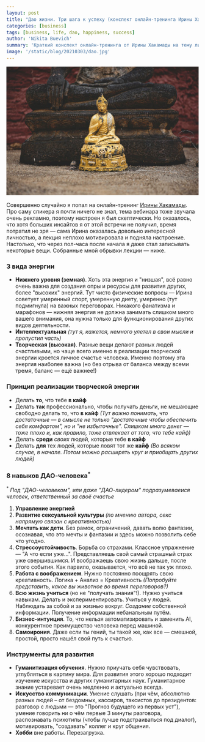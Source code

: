 ```yaml
---
layout: post
title: "Дао жизни. Три шага к успеху (конспект онлайн-тренинга Ирины Хакамады)"
categories: [business]
tags: [business, life, dao, happiness, success]
author: 'Nikita Buevich'
summary: 'Краткий конспект онлайн-тренинга от Ирины Хакамады на тему личного и личнотсного счастья'
image: '/static/blog/20210303/dao.jpg'
---
```


<img src="/static/blog/20210303/dao.jpg" alt="Dao">  

Совершенно случайно я попал на онлайн-тренинг <a href="http://hakamada.ru/dao-zhizni-tri-shaga-k-uspehu/">Ирины Хакамады</a>. Про саму спикера я почти ничего не знал, тема вебинара тоже звучала очень рекламно, поэтому настроен я был скептически. Но оказалось, что хотя больших инсайтов я от этой встречи не получил, время потратил не зря — сама Ирина оказалась довольно интересной личностью, а лекция неплохо мотивировала и подняла настроение. Настолько, что через пол-часа после начала я даже стал записывать некоторые вещи. Собранные мной обрывки лекции — ниже.  

### <b>3</b> вида энергии ###  
<ul>
  <li><b>Нижнего уровня (земная)</b>. Хоть эта энергия и "низшая", всё равно очень важна для создания опры и ресурсы для развития других, более "высоких" энергий. Тут чисто физические вопросы — Ирина советует умеренный спорт, умеренную диету, умеренно (тут подмигнула) на важных переговорах. Никакого фанатизма и марафонов — нижняя энергия не должна занимать слишком много вашего внимания, она нужна только для функционирования других видов деятельности.</li>
  <li><b>Интеллектуальная</b> <i>(тут я, кажется, немного улетел в свои мысли и пропустил часть)</i></li>
  <li><b>Творческая (высокая)</b>. Разные вещи делают разных людей счастливыми, но чаще всего именно в реализации творческой энергии кроется личное счастье человека. Именно поэтому эта энергия наиболее важна (но без отрыва от баланса между всеми тремя, баланс — ещё важнее!)</li>
</ul>  

### Принцип реализации творческой энергии ###  
<ul>
  <li>Делать <b>то</b>, что тебе <b>в кайф</b></li>
  <li>Делать <b>так</b> профессионально, чтобы получать деньги, не мешающие свободно делать то, что <b>в кайф</b> <i>(Тут важно понимать, что достаточные — в смысле не только "достаточные чтобы обеспечить себя комфортом", но и "не избыточные". Слишком много денег — тоже плохо и, как правило, тоже отвлекает от того, что тебе кайф)</i></li>
  <li>Делать <b>среди</b> <i>своих</i> людей, которые тебе <b>в кайф</b></li>
  <li>Делать <b>для</b> тех людей, которые ловят тот же <b>кайф</b> <i>(Во всяком случае, в начале. Потом можно расширять круг и приобщать других людей)</i></li>
</ul>  

### <b>8</b> навыков ДАО-человека<sup>*</sup> ###  

<sup>*</sup> <i>Под "ДАО-человеком", или даже "ДАО-лидером" подразумеваеися человек, ответственный за своё счастье</i>

<ol>
  <li><b>Управление энергией</b></li>
  <li><b>Развитие сексуальной культуры</b> <i>(по мнению автора, секс напрямую связан с креативностью)</i></li>
  <li><b>Мечтать как дети</b>. Без рамок, ограничений, давать волю фантазии, осознавая, что это мечты и фантазии и здесь можно позволить себе что угодно.</li>
  <li><b>Стрессоустойчивость</b>. Борьба со страхами. Классное упражнение — "А что если уже...". Представляешь свой самый страшный страх уже свершившимся. И воображаешь свою жизнь дальше, после этого события. Как парвило, оказывается, что всё не так уж плохо.</li>
  <li><b>Работа с воображением</b>. Нужно постоянно поощрять свою креативность. Логика + Анализ = Креативность <i>(Попробуйте представить, какое вы животное во время переговоров?)</i></li>
  <li><b>Всю жизнь учиться</b> (но не "получать знания"!). Нужно учиться навыкам. Делать и экспериментировать. Учиться у людей. Наблюдать за собой и за жизнью вокруг. <i>Создание</i> собственной информации. Получение информации небанальным путём.</li>
  <li><b>Бизнес-интуиция</b>. То, что нельзя автоматизировать и заменить AI, конкурентное преимущество человека перед машиной.</li>
  <li><b>Самоирония</b>. Даже если ты гений, ты такой же, как все — смешной, простой, просто нашёл свой путь к счастью.</li>
</ol>  

### Инструменты для развития ###  

<ul>
  <li><b>Гуманитизация обучения</b>. Нужно приучать себя чувствовать, углубляться в картину мира. Для развития этого хорошо подходит изучение искусства и других гуманитарных наук. Гуманитарное знание устаревает очень медленно и актуально всегда.</li>
  <li><b>Искусство коммуникации</b>. Умение слушать (при чём, абсолютно разных людей – от бездомных, кассиров, таксистов до президентов: разговор с людьми — это "Прогноз будущего из первых уст"), умение говорить ни о чём первые 3 минуты разговора, распознавать психотипы (чтобы лучше подстраиваться под диалог), мотивировать, "создавать" коллег и круг общения. </li>
  <li><b>Хобби</b> вне работы. Перезагрузка.</li>
</ul>
